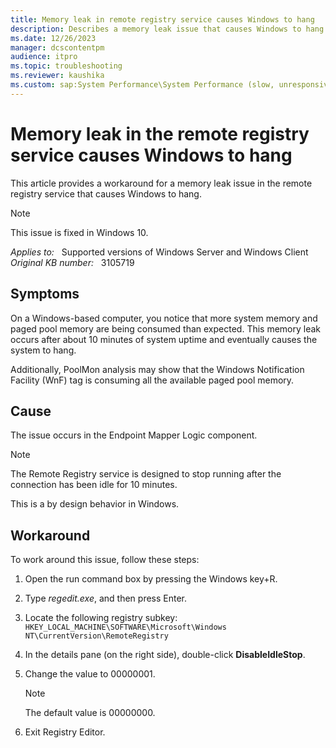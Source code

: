 ```yaml
---
title: Memory leak in remote registry service causes Windows to hang
description: Describes a memory leak issue that causes Windows to hang. This memory leak involves the WnF tag, which consumes all available paged pool memory. A workaround is provided.
ms.date: 12/26/2023
manager: dcscontentpm
audience: itpro
ms.topic: troubleshooting
ms.reviewer: kaushika
ms.custom: sap:System Performance\System Performance (slow, unresponsive, high CPU, resource leak), csstroubleshoot
---
```

# Memory leak in the remote registry service causes Windows to hang

This article provides a workaround for a memory leak issue in the remote registry service that causes Windows to hang.

> [!NOTE]
> This issue is fixed in Windows 10.

_Applies to:_ &nbsp; Supported versions of Windows Server and Windows Client  
_Original KB number:_ &nbsp; 3105719

## Symptoms

On a Windows-based computer, you notice that more system memory and paged pool memory are being consumed than expected. This memory leak occurs after about 10 minutes of system uptime and eventually causes the system to hang.

Additionally, PoolMon analysis may show that the Windows Notification Facility (WnF) tag is consuming all the available paged pool memory.

## Cause

The issue occurs in the Endpoint Mapper Logic component. 

> [!NOTE]
> The Remote Registry service is designed to stop running after the connection has been idle for 10 minutes.
> 
> This is a by design behavior in Windows.

## Workaround

To work around this issue, follow these steps:

1. Open the run command box by pressing the Windows key+R.
2. Type *regedit.exe*, and then press Enter.
3. Locate the following registry subkey:  
   `HKEY_LOCAL_MACHINE\SOFTWARE\Microsoft\Windows NT\CurrentVersion\RemoteRegistry`

4. In the details pane (on the right side), double-click **DisableIdleStop**.
5. Change the value to 00000001.

   > [!NOTE]
   > The default value is 00000000.

6. Exit Registry Editor.
